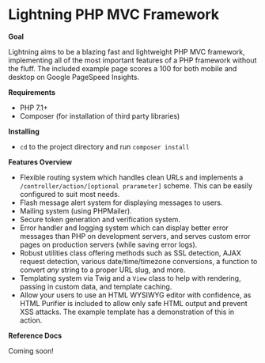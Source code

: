 # Lightning PHP MVC Framework

**Goal**

Lightning aims to be a blazing fast and lightweight PHP MVC framework, implementing all of the most important features of a PHP framework without the fluff. The included example page scores a 100 for both mobile and desktop on Google PageSpeed Insights.

**Requirements**

* PHP 7.1+
* Composer (for installation of third party libraries)

**Installing**

* `cd` to the project directory and run `composer install`

**Features Overview**

* Flexible routing system which handles clean URLs and implements a `/controller/action/[optional prarameter]` scheme. This can be easily configured to suit most needs.
* Flash message alert system for displaying messages to users.
* Mailing system (using PHPMailer).
* Secure token generation and verification system.
* Error handler and logging system which can display better error messages than PHP on development servers, and serves custom error pages on production servers (while saving error logs).
* Robust utilities class offering methods such as SSL detection, AJAX request detection, various date/time/timezone conversions, a function to convert *any* string to a proper URL slug, and more.
* Templating system via Twig and a `View` class to help with rendering, passing in custom data, and template caching.
* Allow your users to use an HTML WYSIWYG editor with confidence, as HTML Purifier is included to allow only safe HTML output and prevent XSS attacks. The example template has a demonstration of this in action.

**Reference Docs**

Coming soon!